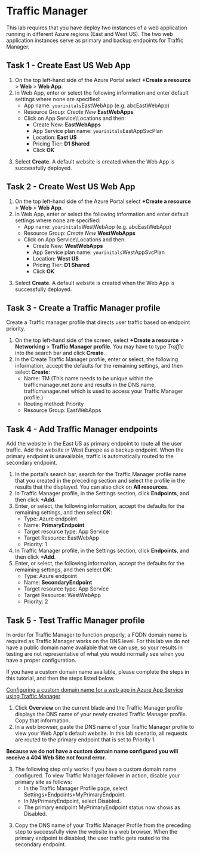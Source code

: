 # Traffic Manager
This lab requires that you have deploy two instances of a web application running in different Azure regions (East and West US). The two web application instances serve as primary and backup endpoints for Traffic Manager.

## Task 1 - Create East US Web App
1.	On the top left-hand side of the Azure Portal select **+Create a resource** > **Web** > **Web App**. 
2.	In Web App, enter or select the following information and enter default settings where none are specified:
    * App name: `yourinitals`EastWebApp (e.g. abcEastWebApp)
    * Resource Group: *Create New* **EastWebApps**
    * Click on App Service\Locations and then:
        * Create New: **EastWebApps**
        * App Service plan name: `yourinitals`EastAppSvcPlan
        * Location: **East US**
        * Pricing Tier: **D1 Shared**
        * Click **OK**
3)	Select **Create**.  A default website is created when the Web App is successfully deployed.

## Task 2 - Create West US Web App
1.	On the top left-hand side of the Azure Portal select **+Create a resource** > **Web** > **Web App**.
2.	In Web App, enter or select the following information and enter default settings where none are specified:
    * App name: `yourinitals`WestWebApp (e.g. abcEastWebApp)
    * Resource Group: *Create New* **WestWebApps**
    * Click on App Service\Locations and then:
        * Create New: **WestWebApps**
        * App Service plan name: `yourinitals`WestAppSvcPlan
        * Location: **West US**
        * Pricing Tier: **D1 Shared**
        * Click **OK**
3)	Select **Create**.  A default website is created when the Web App is successfully deployed.

## Task 3 - Create a Traffic Manager profile
Create a Traffic manager profile that directs user traffic based on endpoint priority.
1.	On the top left-hand side of the screen, select **+Create a resource** > **Networking** > **Traffic Manager profile**.  You may have to type *Traffic* into the search bar and click **Create**.
2.	In the Create Traffic Manager profile, enter or select, the following information, accept the defaults for the remaining settings, and then select **Create**:
    * Name: <yourinitials>TM (This name needs to be unique within the trafficmanager.net zone and results in the DNS name, trafficmanager.net which is used to access your Traffic Manager profile.)
    * Routing method: Priority
    * Resource Group: EastWebApps

## Task 4 - Add Traffic Manager endpoints
Add the website in the East US as primary endpoint to route all the user traffic. Add the website in West Europe as a backup endpoint. When the primary endpoint is unavailable, traffic is automatically routed to the secondary endpoint.
1.	In the portal’s search bar, search for the Traffic Manager profile name that you created in the preceding section and select the profile in the results that the displayed.  You can also click on **All resources**.
2.	In Traffic Manager profile, in the Settings section, click **Endpoints**, and then click **+Add**.
3.	Enter, or select, the following information, accept the defaults for the remaining settings, and then select **OK**:
    * Type: Azure endpoint
    * Name: **PrimaryEndpoint**
    * Target resource type: App Service
    * Target Resource: <yourinitals>EastWebApp
    * Priority: 1
4. In Traffic Manager profile, in the Settings section, click **Endpoints**, and then click **+Add**.
5.	Enter, or select, the following information, accept the defaults for the remaining settings, and then select **OK**:
    * Type: Azure endpoint
    * Name: **SecondaryEndpoint**
    * Target resource type: App Service
    * Target Resource: <yourinitals>WestWebApp
    * Priority: 2
 

## Task 5 - Test Traffic Manager profile
In order for Traffic Manager to function properly, a FQDN domain name is required as Traffic Manager works on the DNS level.  For this lab we do not have a public domain name available that we can use, so your results in testing are not representative of what you would normally see when you have a proper configuration.

If you have a custom domain name available, please complete the steps in this tutorial, and then the steps listed below.

[Configuring a custom domain name for a web app in Azure App Service using Traffic Manager](https://docs.microsoft.com/en-us/azure/app-service/web-sites-traffic-manager-custom-domain-name)


1.	Click **Overview** on the current blade and the Traffic Manager profile displays the DNS name of your newly created Traffic Manager profile. Copy that information.
2.	In a web browser, paste the DNS name of your Traffic Manager profile to view your Web App's default website. In this lab scenario, all requests are routed to the primary endpoint that is set to Priority 1.

**Because we do not have a custom domain name configured you will receive a 404 Web Site not found error.**

3.	The following step only works if you have a custom domain name configured. To view Traffic Manager failover in action, disable your primary site as follows:
    * In the Traffic Manager Profile page, select Settings>Endpoints>MyPrimaryEndpoint.
    * In MyPrimaryEndpoint, select Disabled.
    * The primary endpoint MyPrimaryEndpoint status now shows as Disabled.
3)	Copy the DNS name of your Traffic Manager Profile from the preceding step to successfully view the website in a web browser. When the primary endpoint is disabled, the user traffic gets routed to the secondary endpoint.

 
